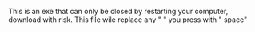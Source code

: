This is an exe that can only be closed by restarting your computer, download with risk.
This file wile replace any " " you press with " space"
